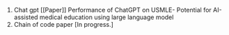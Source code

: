 
1. Chat gpt  [[Paper]]
   Performance of ChatGPT on USMLE- Potential for AI-assisted medical education using large language model
2. Chain of code paper 
   [In progress.]
   